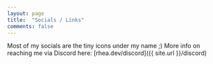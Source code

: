 ```yaml
---
layout: page
title:  "Socials / Links"
comments: false
---
```


Most of my socials are the tiny icons under my name ;)
More info on reaching me via Discord here: [rhea.dev/discord]({{ site.url }}/discord)


